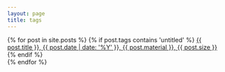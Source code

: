 ```yaml
---
layout: page
title: tags
---
```

<div class = "posts">
<article>
{% for post in site.posts %}
  {% if post.tags contains 'untitled' %}
    <span h1><a href="{{ site.baseurl }}{{ post.url }}">{{ post.title }}, {{ post.date | date: '%Y' }}, {{ post.material }}, {{ post.size }}</a></span>
  {% endif  %}
</article>
{% endfor %}
</div>
